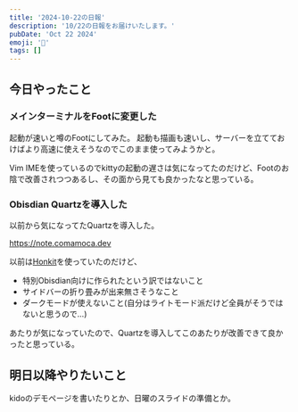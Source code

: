 ```yaml
---
title: '2024-10-22の日報'
description: '10/22の日報をお届けいたします。'
pubDate: 'Oct 22 2024'
emoji: '🦊'
tags: []
---
```


## 今日やったこと

### メインターミナルをFootに変更した

起動が速いと噂のFootにしてみた。
起動も描画も速いし、サーバーを立てておけばより高速に使えそうなのでこのまま使ってみようかと。

Vim IMEを使っているのでkittyの起動の遅さは気になってたのだけど、Footのお陰で改善されつつあるし、その面から見ても良かったなと思っている。

### Obisdian Quartzを導入した

以前から気になってたQuartzを導入した。

https://note.comamoca.dev

以前は[Honkit](https://github.com/honkit/honkit)を使っていたのだけど、

- 特別Obisdian向けに作られたという訳ではないこと
- サイドバーの折り畳みが出来無さそうなこと
- ダークモードが使えないこと(自分はライトモード派だけど全員がそうではないと思うので...)

あたりが気になっていたので、Quartzを導入してこのあたりが改善できて良かったと思っている。

## 明日以降やりたいこと

kidoのデモページを書いたりとか、日曜のスライドの準備とか。

